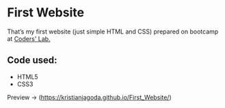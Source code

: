 # First Website #

That’s my first website (just simple HTML and CSS) prepared on bootcamp at [Coders' Lab.](https://github.com/CodersLab)



## Code used: ##

* HTML5
* CSS3



Preview -> (https://kristianjagoda.github.io/First_Website/)
